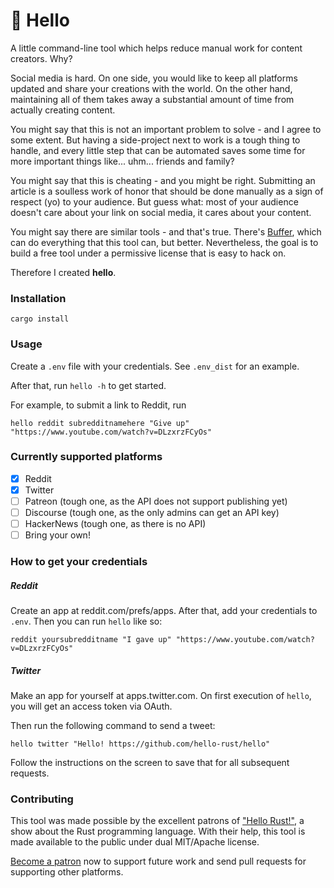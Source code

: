 # 👋 Hello

A little command-line tool which helps reduce manual work for content creators.
Why?

Social media is hard. On one side, you would like to keep all platforms updated
and share your creations with the world. On the other hand, maintaining all of
them takes away a substantial amount of time from actually creating content.

You might say that this is not an important problem to solve - and I agree to
some extent. But having a side-project next to work is a tough thing to handle,
and every little step that can be automated saves some time for more important
things like... uhm... friends and family?

You might say that this is cheating - and you might be right. Submitting an
article is a soulless work of honor that should be done manually as a sign of
respect (yo) to your audience. But guess what: most of your audience doesn't
care about your link on social media, it cares about your content.

You might say there are similar tools - and that's true. There's
[Buffer](https://buffer.com), which can do everything that this tool can, but
better. Nevertheless, the goal is to build a free tool under a permissive
license that is easy to hack on.


Therefore I created **hello**.

### Installation

```
cargo install
```

### Usage

Create a `.env` file with your credentials. See `.env_dist` for an example.

After that, run `hello -h` to get started.

For example, to submit a link to Reddit, run
```
hello reddit subredditnamehere "Give up" "https://www.youtube.com/watch?v=DLzxrzFCyOs"
```

### Currently supported platforms

* [X] Reddit
* [X] Twitter
* [ ] Patreon (tough one, as the API does not support publishing yet)
* [ ] Discourse (tough one, as the only admins can get an API key)
* [ ] HackerNews (tough one, as there is no API)
* [ ] Bring your own!

### How to get your credentials

##### Reddit

Create an app at reddit.com/prefs/apps.
After that, add your credentials to `.env`.
Then you can run `hello` like so:

```
reddit yoursubredditname "I gave up" "https://www.youtube.com/watch?v=DLzxrzFCyOs"
```

##### Twitter

Make an app for yourself at apps.twitter.com. On first execution of `hello`,
you will get an access token via OAuth.

Then run the following command to send a tweet:

```
hello twitter "Hello! https://github.com/hello-rust/hello"
```

Follow the instructions on the screen to save that for all subsequent requests.

### Contributing

This tool was made possible by the excellent patrons of ["Hello
Rust!"](https://github.com/hello-rust/show), a show about the Rust programming
language. With their help, this tool is made available to the public under dual
MIT/Apache license.

[Become a patron](https://www.patreon.com/bePatron?c=1568097) now to support
future work and send pull requests for supporting other platforms.
